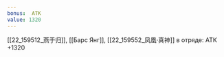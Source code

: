 ```yaml
---
bonus:  АТК 
value: 1320
---
```

[[22_159512_燕于归]], [[Барс Янг]], [[22_159552_凤凰·真神]] в отряде: АТК +1320

